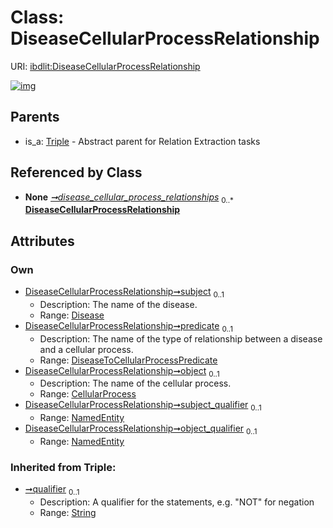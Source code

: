 
# Class: DiseaseCellularProcessRelationship




URI: [ibdlit:DiseaseCellularProcessRelationship](http://w3id.org/ontogpt/ibd_literature/DiseaseCellularProcessRelationship)


[![img](https://yuml.me/diagram/nofunky;dir:TB/class/[Triple],[NamedEntity],[DiseaseToCellularProcessPredicate],[NamedEntity]<object_qualifier%200..1-%20[DiseaseCellularProcessRelationship&#124;qualifier(i):string%20%3F],[NamedEntity]<subject_qualifier%200..1-%20[DiseaseCellularProcessRelationship],[CellularProcess]<object%200..1-%20[DiseaseCellularProcessRelationship],[DiseaseToCellularProcessPredicate]<predicate%200..1-%20[DiseaseCellularProcessRelationship],[Disease]<subject%200..1-%20[DiseaseCellularProcessRelationship],[IBDAnnotations]++-%20disease_cellular_process_relationships%200..*>[DiseaseCellularProcessRelationship],[Triple]^-[DiseaseCellularProcessRelationship],[IBDAnnotations],[Disease],[CellularProcess])](https://yuml.me/diagram/nofunky;dir:TB/class/[Triple],[NamedEntity],[DiseaseToCellularProcessPredicate],[NamedEntity]<object_qualifier%200..1-%20[DiseaseCellularProcessRelationship&#124;qualifier(i):string%20%3F],[NamedEntity]<subject_qualifier%200..1-%20[DiseaseCellularProcessRelationship],[CellularProcess]<object%200..1-%20[DiseaseCellularProcessRelationship],[DiseaseToCellularProcessPredicate]<predicate%200..1-%20[DiseaseCellularProcessRelationship],[Disease]<subject%200..1-%20[DiseaseCellularProcessRelationship],[IBDAnnotations]++-%20disease_cellular_process_relationships%200..*>[DiseaseCellularProcessRelationship],[Triple]^-[DiseaseCellularProcessRelationship],[IBDAnnotations],[Disease],[CellularProcess])

## Parents

 *  is_a: [Triple](Triple.md) - Abstract parent for Relation Extraction tasks

## Referenced by Class

 *  **None** *[➞disease_cellular_process_relationships](iBDAnnotations__disease_cellular_process_relationships.md)*  <sub>0..\*</sub>  **[DiseaseCellularProcessRelationship](DiseaseCellularProcessRelationship.md)**

## Attributes


### Own

 * [DiseaseCellularProcessRelationship➞subject](DiseaseCellularProcessRelationship_subject.md)  <sub>0..1</sub>
     * Description: The name of the disease.
     * Range: [Disease](Disease.md)
 * [DiseaseCellularProcessRelationship➞predicate](DiseaseCellularProcessRelationship_predicate.md)  <sub>0..1</sub>
     * Description: The name of the type of relationship between a disease and a cellular process.
     * Range: [DiseaseToCellularProcessPredicate](DiseaseToCellularProcessPredicate.md)
 * [DiseaseCellularProcessRelationship➞object](DiseaseCellularProcessRelationship_object.md)  <sub>0..1</sub>
     * Description: The name of the cellular process.
     * Range: [CellularProcess](CellularProcess.md)
 * [DiseaseCellularProcessRelationship➞subject_qualifier](DiseaseCellularProcessRelationship_subject_qualifier.md)  <sub>0..1</sub>
     * Range: [NamedEntity](NamedEntity.md)
 * [DiseaseCellularProcessRelationship➞object_qualifier](DiseaseCellularProcessRelationship_object_qualifier.md)  <sub>0..1</sub>
     * Range: [NamedEntity](NamedEntity.md)

### Inherited from Triple:

 * [➞qualifier](triple__qualifier.md)  <sub>0..1</sub>
     * Description: A qualifier for the statements, e.g. "NOT" for negation
     * Range: [String](types/String.md)
